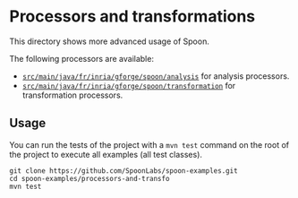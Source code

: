 # Processors and transformations

This directory shows more advanced usage of Spoon.


The following processors are available:
- [`src/main/java/fr/inria/gforge/spoon/analysis`](/src/main/java/fr/inria/gforge/spoon/analysis) for analysis processors.
- [`src/main/java/fr/inria/gforge/spoon/transformation`](/src/main/java/fr/inria/gforge/spoon/transformation) for transformation processors.

## Usage

You can run the tests of the project with a `mvn test` command on the root of the project to execute all examples (all test classes).

```console
git clone https://github.com/SpoonLabs/spoon-examples.git
cd spoon-examples/processors-and-transfo
mvn test
```

